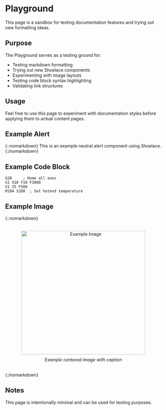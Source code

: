 # Playground

This page is a sandbox for testing documentation features and trying out new formatting ideas.

## Purpose

The Playground serves as a testing ground for:

- Testing markdown formatting
- Trying out new Shoelace components
- Experimenting with image layouts
- Testing code block syntax highlighting
- Validating link structures

## Usage

Feel free to use this page to experiment with documentation styles before applying them to actual content pages.

## Example Alert

{::nomarkdown}
<sl-alert variant="neutral" open>
  <sl-icon slot="icon" name="info-circle"></sl-icon>
  This is an example neutral alert component using Shoelace.
</sl-alert>
{:/nomarkdown}

## Example Code Block

```gcode
G28     ; Home all axes
G1 X10 Y10 F3000
G1 Z5 F500
M104 S200  ; Set hotend temperature
```

## Example Image

{::nomarkdown}
<div style="text-align: center; margin: 2rem 0;">
  <a href="/images/smoothieboard-fritzing.png">
    <img src="/images/smoothieboard-fritzing.png" alt="Example Image" style="width: 400px; max-width: 100%; height: auto;"/>
  </a>
  <p style="margin-top: 0.5rem; font-style: italic;">Example centered image with caption</p>
</div>
{:/nomarkdown}

## Notes

This page is intentionally minimal and can be used for testing purposes.
